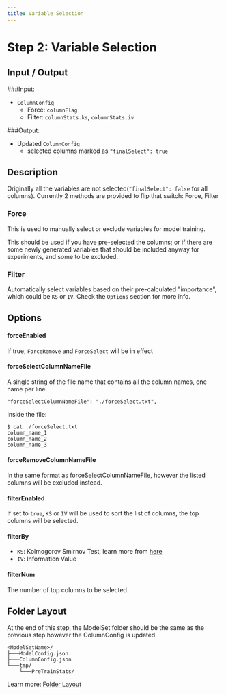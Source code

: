 ```yaml
---
title: Variable Selection
---
```


Step 2: Variable Selection
===========================



Input / Output
--------------

###Input: 

* ``ColumnConfig``
    * Force: ``columnFlag``
    * Filter: ``columnStats.ks``, ``columnStats.iv`` 

###Output:

* Updated ``ColumnConfig`` 
    * selected columns marked as ``"finalSelect": true``

Description
-----------

Originally all the variables are not selected(``"finalSelect": false`` for all columns). Currently 2 methods are provided to flip that switch: Force, Filter

### Force

This is used to manually select or exclude variables for model training. 

This should be used if you have pre-selected the columns; or if there are some newly generated variables that should be included anyway for experiments, and some to be excluded.

### Filter

Automatically select variables based on their pre-calculated "importance", which could be ``KS`` or ``IV``. Check the ``Options`` section for more info.


Options
-------

#### forceEnabled

If true, ``ForceRemove`` and ``ForceSelect`` will be in effect

#### forceSelectColumnNameFile

A single string of the file name that contains all the column names, one name per line.

    "forceSelectColumnNameFile": "./forceSelect.txt",

Inside the file:

    $ cat ./forceSelect.txt
    column_name_1
    column_name_2
    column_name_3

#### forceRemoveColumnNameFile

In the same format as forceSelectColumnNameFile, however the listed columns will be excluded instead.

#### filterEnabled

If set to ``true``, ``KS`` or ``IV`` will be used to sort the list of columns, the top columns will be selected.

#### filterBy

* ``KS``: Kolmogorov Smirnov Test, learn more from [here](http://en.wikipedia.org/wiki/Kolmogorov%E2%80%93Smirnov_test)
* ``IV``: Information Value

#### filterNum

The number of top columns to be selected.

Folder Layout
-------------

At the end of this step, the ModelSet folder should be the same as the previous step however the ColumnConfig is updated.

    <ModelSetName>/
    ├───ModelConfig.json
    ├───ColumnConfig.json
    └───tmp/
        └───PreTrainStats/

Learn more: [Folder Layout](/docs/stable/guide/layout)